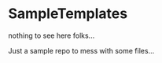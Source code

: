 SampleTemplates
===============

nothing to see here folks...

Just a sample repo to mess with some files... 
